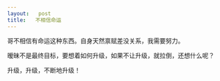 ```yaml
---
layout:   post
title:   不相信命运
---
```


哥不相信有命运这种东西。自身天然禀赋差没关系，我需要努力。

暧昧不是最终目标，要想着如何升级，如果不让升级，就拉倒，还想什么呢？

升级，升级，不断地升级！